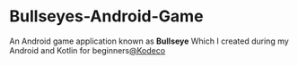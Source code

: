 # Bullseyes-Android-Game
An Android game application known as **Bullseye** Which I created during my Android and Kotlin for beginners[@Kodeco](https://www.kodeco.com/)

